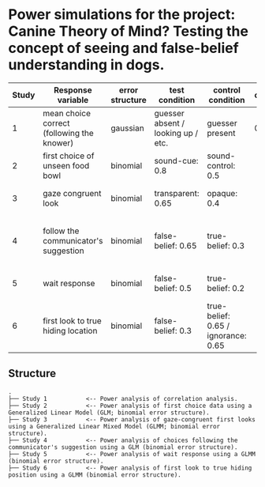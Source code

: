 # Power simulations for the project: Canine Theory of Mind? Testing the concept of seeing and false-belief understanding in dogs.


| Study | Response variable                          | error structure | test condition                     | control condition                   | correlation | N  | power | design  | model                                                                                     |
|-------|--------------------------------------------|-----------------|------------------------------------|-------------------------------------|-------------|----|-------|---------|-------------------------------------------------------------------------------------------|
| 1     | mean choice correct (following the knower) | gaussian        | guesser absent / looking up / etc. | guesser present                     | 0.3         | 85 | 0.8   | within  | correlations                                                                              |
| 2     | first choice of unseen food bowl           | binomial        | sound-cue: 0.8                     | sound-control: 0.5                  |             | 76 | 0.81  | between | glm(resp~condition + sex +z.age, family=binomial)                                         |
| 3     | gaze congruent look                        | binomial        | transparent: 0.65                  | opaque: 0.4                         |             | 64 | 0.86  | within  | glmer(resp~condition + sex +z.age+z.trial+(1+condition+z.trial|subject), family=binomial) |
| 4     | follow the communicator's suggestion       | binomial        | false-belief: 0.65                 | true-belief: 0.3                    |             | 72 | 0.86  | between | glm(resp~condition + sex + first_baited_location +z.age, family=binomial)                 |
| 5     | wait response                              | binomial        | false-belief: 0.5                  | true-belief: 0.2                    |             | 32 | 0.88  | within  | glmer(resp~condition + sex +z.age+z.trial+(1+condition+z.trial|subject), family=binomial) |
| 6     | first look to true hiding location         | binomial        | false-belief: 0.3                  | true-belief: 0.65 / ignorance: 0.65 |             | 36 | 0.82  | within  | glmer(resp~condition + sex +z.age+z.session+(1+z.session|subject), family=binomial)       |                                                            |

## Structure 

```
.
├── Study 1           <-- Power analysis of correlation analysis.
├── Study 2           <-- Power analysis of first choice data using a Generalized Linear Model (GLM; binomial error structure).
├── Study 3           <-- Power analysis of gaze-congruent first looks using a Generalized Linear Mixed Model (GLMM; binomial error structure).
├── Study 4           <-- Power analysis of choices following the communicator's suggestion using a GLM (binomial error structure).
├── Study 5           <-- Power analysis of wait response using a GLMM (binomial error structure).
├── Study 6           <-- Power analysis of first look to true hiding position using a GLMM (binomial error structure).
```